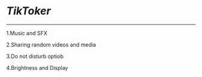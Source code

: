 # *TikToker*

-----------

1.Music and SFX

2.Sharing random videos and media

3.Do not disturb optiob

4.Brightness and Display
